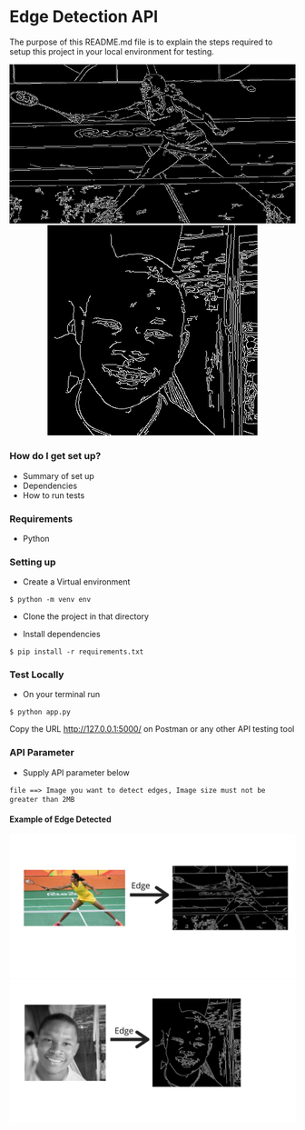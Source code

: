# Edge Detection API #

The purpose of this README.md file is to explain the steps required to setup this project in your local environment for testing.

<div align='center'>
  <img src='./Images/response.png'>
</div>


<div align='center'>
  <img src='./Images/response2.png'>
</div>

### How do I get set up? ###

* Summary of set up
* Dependencies
* How to run tests

### Requirements ###
* Python


### Setting up ###

* Create a Virtual environment
```
$ python -m venv env
```
* Clone the project in that directory

* Install dependencies
```
$ pip install -r requirements.txt
```

### Test Locally ###

* On your terminal run

```
$ python app.py
```
Copy the URL http://127.0.0.1:5000/ on Postman or any other API testing tool

### API Parameter ###

* Supply API parameter below
```
file ==> Image you want to detect edges, Image size must not be greater than 2MB
```

#### Example of Edge Detected ####

<img src="Images/2.png" width="1000px"/>
<img src="Images/1.png" width="1000px"/>